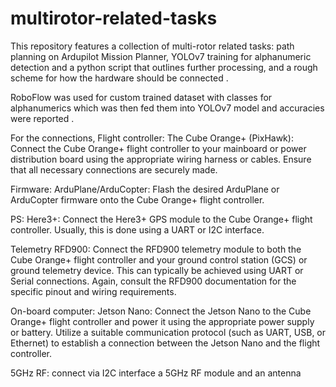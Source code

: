 # multirotor-related-tasks
This repository features a collection of multi-rotor related tasks: path planning on Ardupilot Mission Planner, YOLOv7 training for alphanumeric detection and a python script that outlines further processing,  and a rough scheme for how the hardware should be connected .

RoboFlow was used for custom trained dataset with classes for alphanumerics which was then fed them into YOLOv7 model and accuracies were reported . 

For the connections,
Flight controller: The Cube Orange+ (PixHawk): Connect the Cube Orange+ flight controller to your mainboard or power distribution board using the appropriate wiring harness or cables. Ensure that all necessary connections are securely made.

Firmware: ArduPlane/ArduCopter: Flash the desired ArduPlane or ArduCopter firmware onto the Cube Orange+ flight controller. 


PS: Here3+: Connect the Here3+ GPS module to the Cube Orange+ flight controller. Usually, this is done using a UART or I2C interface.


Telemetry RFD900: Connect the RFD900 telemetry module to both the Cube Orange+ flight controller and your ground control station (GCS) or ground telemetry device. This can typically be achieved using UART or Serial connections. Again, consult the RFD900 documentation for the specific pinout and wiring requirements.


On-board computer: Jetson Nano: Connect the Jetson Nano to the Cube Orange+ flight controller and power it using the appropriate power supply or battery. Utilize a suitable communication protocol (such as UART, USB, or Ethernet) to establish a connection between the Jetson Nano and the flight controller. 
 
5GHz RF: connect via I2C interface a 5GHz RF module and an antenna
